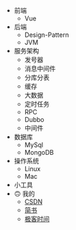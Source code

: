 * 前端
  * Vue
* 后端
  * Design-Pattern
  * JVM
* 服务架构
  * 发号器
  * 消息中间件
  * 分库分表
  * 缓存
  * 大数据
  * 定时任务
  * RPC
  * Dubbo
  * 中间件
* 数据库
  * MySql
  * MongoDB
* 操作系统
  * Linux
  * Mac
* 小工具
* :upside_down_face: 我的
  * [CSDN](https://blog.csdn.net/boybruce)
  * [简书](https://www.jianshu.com/u/8bc5f4428ca2)
  * [极客时间](https://time.geekbang.org/dashboard/usercenter)
